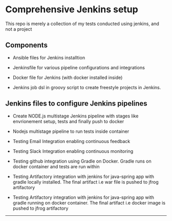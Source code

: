 # Comprehensive Jenkins setup

This repo is merely a collection of my tests conducted using jenkins, and not a project


## Components

- Ansible files for Jenkins installtion

- Jenkinsfile for various pipeline configurations and integrations

- Docker file for Jenkins (with docker installed inside) 

- Jenkins job dsl in groovy script to create freestyle projects in Jenkins. 


## Jenkins files to configure Jenkins pipelines
 
- Create NODE.js multistage Jenkins pipeline with stages like envrionement setup, tests and finally push to docker

- Nodejs multistage pipeline to run tests inside container

- Testing Email Integration enabling continuous feedback

- Testing Slack Integration enabling continuous monitoring

- Testing github integration using Gradle on Docker. Gradle runs on docker container and tests are run within

- Testing Artifactory integration with jenkins for java-spring app with gradle locally installed. The final artifact i.e war file is pushed to jfrog artifactory

- Testing Artifactory integration with jenkins for java-spring app with gradle running on docker container. The final artifact i.e docker image is pushed to jfrog artifactory

***
